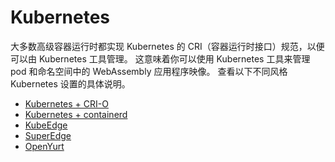 # Kubernetes

大多数高级容器运行时都实现 Kubernetes 的 CRI（容器运行时接口）规范，以便可以由 Kubernetes 工具管理。 这意味着你可以使用 Kubernetes 工具来管理 pod 和命名空间中的 WebAssembly 应用程序映像。
查看以下不同风格 Kubernetes 设置的具体说明。

* [Kubernetes + CRI-O](kubernetes/kubernetes-crio.md)
* [Kubernetes + containerd](kubernetes/kubernetes-containerd.md)
* [KubeEdge](kubernetes/kubeedge.md)
* [SuperEdge](kubernetes/superedge.md)
* [OpenYurt](kubernetes/openyurt.md)
